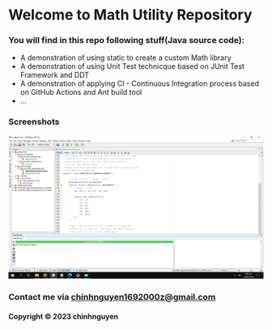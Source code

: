 # Welcome to Math Utility Repository
### You will find in this repo following stuff(Java source code):

* A demonstration of using static to create a custom Math library
* A demonstration of using Unit Test technicque based on JUnit Test
Framework and DDT
* A demonstration of applying CI - Continuous Integration process based on GitHub Actions and Ant build tool
* ...

### Screenshots
 ![source_code_junit](https://github.com/HoangChinh1692/mathutil-ant/blob/main/screenshots/source_code_with_junit.png)

### Contact me via chinhnguyen1692000z@gmail.com
#### Copyright &#169; 2023 chinhnguyen

